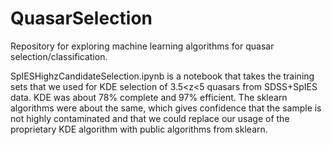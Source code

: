 # QuasarSelection
Repository for exploring machine learning algorithms for quasar selection/classification.

SpIESHighzCandidateSelection.ipynb
is a notebook that takes the training sets that we used for KDE
selection of 3.5<z<5 quasars from SDSS+SpIES data.  KDE was about 78%
complete and 97% efficient.  The sklearn algorithms were about the
same, which gives confidence that the sample is not highly
contaminated and that we could replace our usage of the proprietary
KDE algorithm with public algorithms from sklearn.